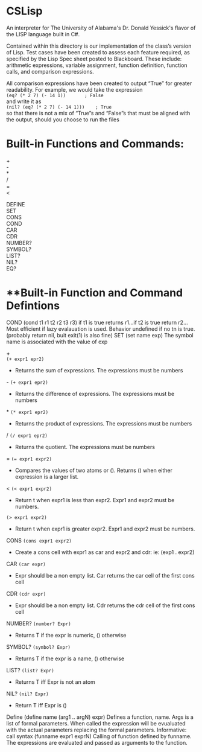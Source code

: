# CSLisp
An interpreter for The University of Alabama's Dr. Donald Yessick's flavor of the LISP language built in C#.

Contained within this directory is our implementation of the class’s version of Lisp. Test cases have been created to assess each feature required, as specified by the Lisp Spec sheet posted to Blackboard. These include: arithmetic expressions, variable assignment, function definition, function calls, and comparison expressions.

All comparison expressions have been created to output “True” for greater readability. For example, we would take the expression  
```(eq? (* 2 7) (- 14 1))		; False```  
and write it as  
```(nil? (eq? (* 2 7) (- 14 1)))	; True```  
so that there is not a mix of “True”s and “False”s that must be aligned with the output, should you choose to run the files    
#
# **Built-in Functions and Commands:**
\+  
\-  
\*  
\/  
\=  
<  
>  

DEFINE   
SET  
CONS  
COND  
CAR  
CDR  
NUMBER?  
SYMBOL?  
LIST?  
NIL?  
EQ?  
#
# **Built-in Function and Command Defintions
COND 
(cond t1 r1 t2 r2 t3 r3)
if t1 is true returns r1...if t2 is true return r2...
Most efficient if lazy evalauation is used.
Behavior undefined if no tn is true. (probably return nil, buit exit(1) is also fine)
SET
(set name exp)
The symbol name is associated with the value of exp

**\+**  
```(+ expr1 epr2)```  
* Returns the sum of expressions. The expressions must be numbers

\-
```(+ expr1 epr2)```  
* Returns the difference of expressions. The expressions must be numbers

\*
```(* expr1 epr2)```  
* Returns the product of expressions. The expressions must be numbers

\/
```(/ expr1 epr2)```  
* Returns the quotient. The expressions must be numbers

\=
```(= expr1 expr2)```  
* Compares the values of two atoms or (). Returns () when either expression is a larger list.

<
```(< expr1 expr2)```  
* Return t when expr1 is less than expr2. Expr1 and expr2 must be numbers.

>
```(> expr1 expr2)```  
* Return t when expr1 is greater  expr2. Expr1 and expr2 must be numbers.

CONS
```(cons expr1 expr2)```  
* Create a cons cell with expr1 as car and expr2 and cdr: ie: (exp1 . expr2)

CAR
```(car expr)```  
* Expr should be a non empty list. Car returns the car cell of the first cons cell

CDR
```(cdr expr)```  
* Expr should be a non empty list. Cdr returns the cdr cell of the first cons cell

NUMBER?
```(number? Expr)```  
* Returns T if the expr is numeric, () otherwise

SYMBOL?
```(symbol? Expr)```  
* Returns T if the expr is a name, () otherwise

LIST?
```(list? Expr)```  
* Returns T iff Expr is not an atom

NIL?
```(nil? Expr)```  
* Return T iff Expr is ()

Define
(define name (arg1 .. argN) expr)
Defines a function, name. Args is a list of formal parameters. When called the expression will be evualuated with the actual parameters replacing the formal parameters.
Informative: call syntax
(funname expr1 exprN)
Calling of function defined by funname. The expressions are evaluated and passed as arguments to the function.
